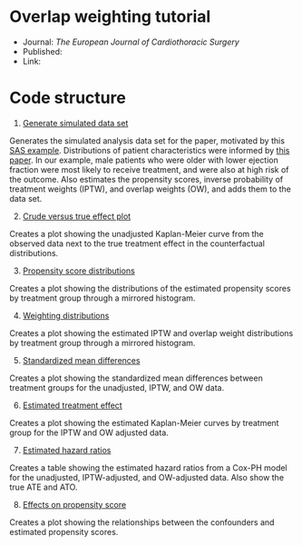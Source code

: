 # Overlap weighting tutorial

* Journal: _The European Journal of Cardiothoracic Surgery_
* Published: 
* Link: 

# Code structure

1. [Generate simulated data set](simulate_dataset.R)

Generates the simulated analysis data set for the paper, motivated by this [SAS example](https://www2.stat.duke.edu/~fl35/OW/OW_survival_Demo.sas). Distributions of patient characteristics were informed by [this paper](https://pubmed.ncbi.nlm.nih.gov/22361330/). In our example, male patients who were older with lower ejection fraction were most likely to receive treatment, and were also at high risk of the outcome. Also estimates the propensity scores, inverse probability of treatment weights (IPTW), and overlap weights (OW), and adds them to the data set.

2. [Crude versus true effect plot](figure1.R)

Creates a plot showing the unadjusted Kaplan-Meier curve from the observed data next to the true treatment effect in the counterfactual distributions.

3. [Propensity score distributions](figure2.R)

Creates a plot showing the distributions of the estimated propensity scores by treatment group through a mirrored histogram.

4. [Weighting distributions](figure3.R)

Creates a plot showing the estimated IPTW and overlap weight distributions by treatment group through a mirrored histogram.

5. [Standardized mean differences](figure4.R)

Creates a plot showing the standardized mean differences between treatment groups for the unadjusted, IPTW, and OW data.

6. [Estimated treatment effect](figure5.R)

Creates a plot showing the estimated Kaplan-Meier curves by treatment group for the IPTW and OW adjusted data.

7. [Estimated hazard ratios](table2.R)

Creates a table showing the estimated hazard ratios from a Cox-PH model for the unadjusted, IPTW-adjusted, and OW-adjusted data. Also show the true ATE and ATO.

8. [Effects on propensity score](figure6.R)

Creates a plot showing the relationships between the confounders and estimated propensity scores.